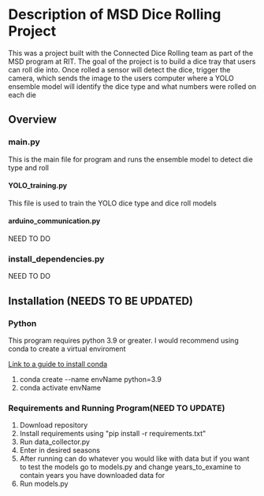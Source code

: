 # Description of MSD Dice Rolling Project
This was a project built with the Connected Dice Rolling team as part of the MSD program at RIT.
The goal of the project is to build a dice tray that users can roll die into. Once rolled
a sensor will detect the dice, trigger the camera, which sends the image to the users computer 
where a YOLO ensemble model will identify the dice type and what numbers were rolled on each die


## Overview
### main.py
This is the main file for program and runs the ensemble model to detect die type and roll

#### YOLO_training.py
This file is used to train the YOLO dice type and dice roll models 

#### arduino_communication.py
NEED TO DO

### install_dependencies.py
NEED TO DO

## Installation (NEEDS TO BE UPDATED)
### Python
This program requires python 3.9 or greater. I would recommend using conda to create a virtual enviroment

[Link to a guide to install conda](https://developers.google.com/earth-engine/guides/python_install-conda)
1. conda create --name envName python=3.9
2. conda activate envName


### Requirements and Running Program(NEED TO UPDATE)
1. Download repository
2. Install requirements using "pip install -r requirements.txt" 
3. Run data_collector.py
4. Enter in desired seasons
5. After running can do whatever you would like with data but if you want to test the models go to models.py and change
   years_to_examine to contain years you have downloaded data for
6. Run models.py
